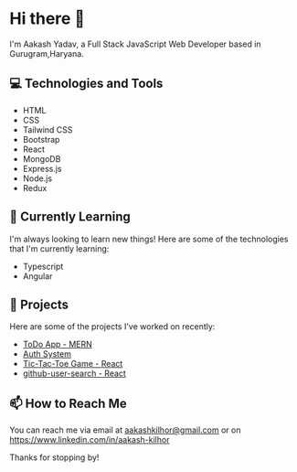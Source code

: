 # Hi there 👋

I'm Aakash Yadav, a Full Stack JavaScript Web Developer based in Gurugram,Haryana.

## 💻 Technologies and Tools

- HTML
- CSS
- Tailwind CSS
- Bootstrap
- React
- MongoDB
- Express.js
- Node.js
- Redux

## 🌱 Currently Learning

I'm always looking to learn new things! Here are some of the technologies that I'm currently learning:

- Typescript
- Angular

## 🔭 Projects

Here are some of the projects I've worked on recently:

- [ToDo App - MERN](https://github.com/aakashkilhor/task-management-app.git)
- [Auth System](https://github.com/aakashkilhor/auth-system.git)
- [Tic-Tac-Toe Game - React](https://github.com/aakashkilhor/tic-tac-toe.git)
- [github-user-search - React](https://github.com/aakashkilhor/github-user-search.git)

## 📫 How to Reach Me

You can reach me via email at aakashkilhor@gmail.com or on https://www.linkedin.com/in/aakash-kilhor 

Thanks for stopping by!

<!---
aakashkilhor/aakashkilhor is a ✨ special ✨ repository because its `README.md` (this file) appears on your GitHub profile.
You can click the Preview link to take a look at your changes.
--->
